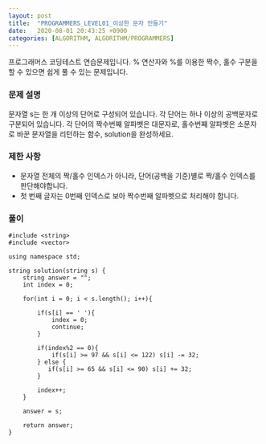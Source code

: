 ```yaml
---
layout: post
title:  "PROGRAMMERS_LEVEL01_이상한 문자 만들기"
date:   2020-08-01 20:43:25 +0900
categories: [ALGORITHM, ALGORITHM/PROGRAMMERS]
---
```


프로그래머스 코딩테스트 연습문제입니다. % 연산자와 %를 이용한 짝수, 홀수 구분을 할 수 있으면 쉽게 풀 수 있는 문제입니다.

### 문제 설명
문자열 s는 한 개 이상의 단어로 구성되어 있습니다. 각 단어는 하나 이상의 공백문자로 구분되어 있습니다. 각 단어의 짝수번째 알파벳은 대문자로, 홀수번째 알파벳은 소문자로 바꾼 문자열을 리턴하는 함수, solution을 완성하세요.

### 제한 사항
- 문자열 전체의 짝/홀수 인덱스가 아니라, 단어(공백을 기준)별로 짝/홀수 인덱스를 판단해야합니다.
- 첫 번째 글자는 0번째 인덱스로 보아 짝수번째 알파벳으로 처리해야 합니다.

### 풀이

```
#include <string>
#include <vector>

using namespace std;

string solution(string s) {
    string answer = "";
    int index = 0;

    for(int i = 0; i < s.length(); i++){

        if(s[i] == ' '){
            index = 0;
            continue;
        }

        if(index%2 == 0){
            if(s[i] >= 97 && s[i] <= 122) s[i] -= 32;            
        } else {
           if(s[i] >= 65 && s[i] <= 90) s[i] += 32;
        }

        index++;
    }

    answer = s;

    return answer;
}
```

